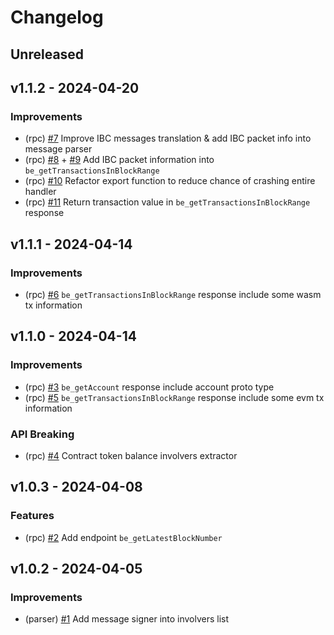 <!--
Guiding Principles:

Changelogs are for humans, not machines.
There should be an entry for every single version.
The same types of changes should be grouped.
Versions and sections should be linkable.
The latest version comes first.
The release date of each version is displayed.
Mention whether you follow Semantic Versioning.

Usage:

Change log entries are to be added to the Unreleased section under the
appropriate stanza (see below). Each entry should ideally include a tag and
the GitHub issue reference in the following format:

* (<tag>) \#<issue-number> message

Tag must include `sql` if having any changes relate to schema

The issue numbers will later be link-ified during the release process,
so you do not have to worry about including a link manually, but you can if you wish.

Types of changes (Stanzas):

"Features" for new features.
"Improvements" for changes in existing functionality.
"Deprecated" for soon-to-be removed features.
"Bug Fixes" for any bug fixes.
"Schema Breaking" for breaking SQL Schema.
"API Breaking" for breaking API.

If any PR belong to multiple types of change, reference it into all types with only ticket id, no need description (convention)

Ref: https://keepachangelog.com/en/1.0.0/
-->

<!--
Templates for Unreleased:

## Unreleased

### Features

### Improvements

### Bug Fixes

### Schema Breaking

### API Breaking
-->

# Changelog

## Unreleased

## v1.1.2 - 2024-04-20

### Improvements

- (rpc) [#7](https://github.com/bcdevtools/block-explorer-rpc-cosmos/pull/7) Improve IBC messages translation & add IBC packet info into message parser
- (rpc) [#8](https://github.com/bcdevtools/block-explorer-rpc-cosmos/pull/8) + [#9](https://github.com/bcdevtools/block-explorer-rpc-cosmos/pull/9) Add IBC packet information into `be_getTransactionsInBlockRange`
- (rpc) [#10](https://github.com/bcdevtools/block-explorer-rpc-cosmos/pull/10) Refactor export function to reduce chance of crashing entire handler
- (rpc) [#11](https://github.com/bcdevtools/block-explorer-rpc-cosmos/pull/11) Return transaction value in `be_getTransactionsInBlockRange` response

## v1.1.1 - 2024-04-14

### Improvements

- (rpc) [#6](https://github.com/bcdevtools/block-explorer-rpc-cosmos/pull/6) `be_getTransactionsInBlockRange` response include some wasm tx information

## v1.1.0 - 2024-04-14

### Improvements

- (rpc) [#3](https://github.com/bcdevtools/block-explorer-rpc-cosmos/pull/3) `be_getAccount` response include account proto type
- (rpc) [#5](https://github.com/bcdevtools/block-explorer-rpc-cosmos/pull/5) `be_getTransactionsInBlockRange` response include some evm tx information

### API Breaking

- (rpc) [#4](https://github.com/bcdevtools/block-explorer-rpc-cosmos/pull/4) Contract token balance involvers extractor

## v1.0.3 - 2024-04-08

### Features

- (rpc) [#2](https://github.com/bcdevtools/block-explorer-rpc-cosmos/pull/2) Add endpoint `be_getLatestBlockNumber`

## v1.0.2 - 2024-04-05

### Improvements

- (parser) [#1](https://github.com/bcdevtools/block-explorer-rpc-cosmos/pull/1) Add message signer into involvers list
